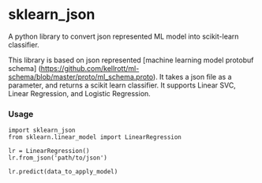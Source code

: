 # sklearn_json
A python library to convert json represented ML model into scikit-learn classifier.

This library is based on json represented [machine learning model protobuf schema] (https://github.com/kellrott/ml-schema/blob/master/proto/ml_schema.proto).
It takes a json file as a parameter, and returns a scikit learn classifier. It supports Linear SVC, Linear Regression, and Logistic Regression.

### Usage
```
import sklearn_json
from sklearn.linear_model import LinearRegression

lr = LinearRegression()
lr.from_json('path/to/json')

lr.predict(data_to_apply_model)
```

